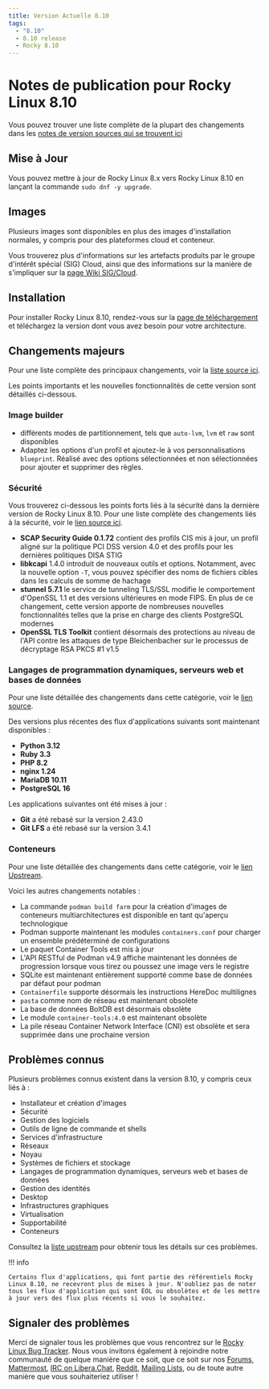 ```yaml
---
title: Version Actuelle 8.10
tags:
  - "8.10"
  - 8.10 release
  - Rocky 8.10
---
```


# Notes de publication pour Rocky Linux 8.10

Vous pouvez trouver une liste complète de la plupart des changements dans les [notes de version sources qui se trouvent ici](https://access.redhat.com/documentation/en-us/red_hat_enterprise_linux/8/html/8.10_release_notes/index)

## Mise à Jour

Vous pouvez mettre à jour de Rocky Linux 8.x vers Rocky Linux 8.10 en lançant la commande `sudo dnf -y upgrade`.

## Images

Plusieurs images sont disponibles en plus des images d'installation normales, y compris pour des plateformes cloud et conteneur.

Vous trouverez plus d'informations sur les artefacts produits par le groupe d'intérêt spécial (SIG) Cloud, ainsi que des informations sur la manière de s'impliquer sur la [page Wiki SIG/Cloud](https://sig-cloud.rocky.page/).

## Installation

Pour installer Rocky Linux 8.10, rendez-vous sur la [page de téléchargement](https://rockylinux.org/download/) et téléchargez la version dont vous avez besoin pour votre architecture.

## Changements majeurs

Pour une liste complète des principaux changements, voir la [liste source ici](https://access.redhat.com/documentation/en-us/red_hat_enterprise_linux/8/html/8.10_release_notes/overview#overview-major-changes).

Les points importants et les nouvelles fonctionnalités de cette version sont détaillés ci-dessous.

### Image builder

- différents modes de partitionnement, tels que `auto-lvm`, `lvm` et `raw` sont disponibles
- Adaptez les options d'un profil et ajoutez-le à vos personnalisations `blueprint`. Réalisé avec des options sélectionnées et non sélectionnées pour ajouter et supprimer des règles.

### Sécurité

Vous trouverez ci-dessous les points forts liés à la sécurité dans la dernière version de Rocky Linux 8.10. Pour une liste complète des changements liés à la sécurité, voir le [lien source ici](https://access.redhat.com/documentation/en-us/red_hat_enterprise_linux/8/html/8.10_release_notes/new-features#new-features-security).

- **SCAP Security Guide 0.1.72** contient des profils CIS mis à jour, un profil aligné sur la politique PCI DSS version 4.0 et des profils pour les dernières politiques DISA STIG
- **libkcapi** 1.4.0 introduit de nouveaux outils et options. Notamment, avec la nouvelle option `-T`, vous pouvez spécifier des noms de fichiers cibles dans les calculs de somme de hachage
- **stunnel 5.7.1** le service de tunneling TLS/SSL modifie le comportement d'OpenSSL 1.1 et des versions ultérieures en mode FIPS. En plus de ce changement, cette version apporte de nombreuses nouvelles fonctionnalités telles que la prise en charge des clients PostgreSQL modernes
- **OpenSSL TLS Toolkit** contient désormais des protections au niveau de l'API contre les attaques de type Bleichenbacher sur le processus de décryptage RSA PKCS #1 v1.5

### Langages de programmation dynamiques, serveurs web et bases de données

Pour une liste détaillée des changements dans cette catégorie, voir le [lien source](https://access.redhat.com/documentation/en-us/red_hat_enterprise_linux/8/html/8.10_release_notes/new-features#new-features-dynamic-programming-languages-web-and-database-servers).

Des versions plus récentes des flux d'applications suivants sont maintenant disponibles :

- **Python 3.12**
- **Ruby 3.3**
- **PHP 8.2**
- **nginx 1.24**
- **MariaDB 10.11**
- **PostgreSQL 16**

Les applications suivantes ont été mises à jour :

- **Git** a été rebasé sur la version 2.43.0
- **Git LFS** a été rebasé sur la version 3.4.1

### Conteneurs

Pour une liste détaillée des changements dans cette catégorie, voir le [lien Upstream](https://access.redhat.com/documentation/en-us/red_hat_enterprise_linux/8/html/8.10_release_notes/new-features#new-features-containers).

Voici les autres changements notables :

- La commande `podman build farm` pour la création d'images de conteneurs multiarchitectures est disponible en tant qu'aperçu technologique
- Podman supporte maintenant les modules `containers.conf` pour charger un ensemble prédéterminé de configurations
- Le paquet Container Tools est mis à jour
- L'API RESTful de Podman v4.9 affiche maintenant les données de progression lorsque vous tirez ou poussez une image vers le registre
- SQLite est maintenant entièrement supporté comme base de données par défaut pour podman
- `Containerfile` supporte désormais les instructions HereDoc multilignes
- `pasta` comme nom de réseau est maintenant obsolète
- La base de données BoltDB est désormais obsolète
- Le module `container-tools:4.0` est maintenant obsolète
- La pile réseau Container Network Interface (CNI) est obsolète et sera supprimée dans une prochaine version

## Problèmes connus

Plusieurs problèmes connus existent dans la version 8.10, y compris ceux liés à :

- Installateur et création d'images
- Sécurité
- Gestion des logiciels
- Outils de ligne de commande et shells
- Services d'infrastructure
- Réseaux
- Noyau
- Systèmes de fichiers et stockage
- Langages de programmation dynamiques, serveurs web et bases de données
- Gestion des identités
- Desktop
- Infrastructures graphiques
- Virtualisation
- Supportabilité
- Conteneurs

Consultez la [liste upstream](https://access.redhat.com/documentation/en-us/red_hat_enterprise_linux/8/html/8.10_release_notes/known-issues) pour obtenir tous les détails sur ces problèmes.

!!! info

```
Certains flux d'applications, qui font partie des référentiels Rocky Linux 8.10, ne recevront plus de mises à jour. N'oubliez pas de noter tous les flux d'application qui sont EOL ou obsolètes et de les mettre à jour vers des flux plus récents si vous le souhaitez.
```

## Signaler des problèmes

Merci de signaler tous les problèmes que vous rencontrez sur le [Rocky Linux Bug Tracker](https://bugs.rockylinux.org/). Nous vous invitons également à rejoindre notre communauté de quelque manière que ce soit, que ce soit sur nos [Forums](https://forums.rockylinux.org), [Mattermost](https://chat.rockylinux.org), [IRC on Libera.Chat](irc://irc.liberachat/rockylinux), [Reddit](https://reddit.com/r/rockylinux), [Mailing Lists](https://lists.resf.org), ou de toute autre manière que vous souhaiteriez utiliser !
